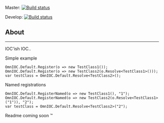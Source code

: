 Master: [![Build status](https://ci.appveyor.com/api/projects/status/5xeeg6rp6sgas90o/branch/master)](https://ci.appveyor.com/project/CodeDux/OmnIOC/branch/master)

Develop: [![Build status](https://ci.appveyor.com/api/projects/status/5xeeg6rp6sgas90o/branch/develop)](https://ci.appveyor.com/project/CodeDux/OmnIOC/branch/develop)
## About
---
IOC'ish IOC.. 

Simple example
```
OmnIOC.Default.Register(o => new TestClass1());
OmnIOC.Default.Register(o => new TestClass2(o.Resolve<TestClass1>()));
var testClass = OmnIOC.Default.Resolve<TestClass2>();
```

Named registrations
```
OmnIOC.Default.RegisterNamed(o => new TestClass1(), "1");
OmnIOC.Default.RegisterNamed(o => new TestClass2(o.Resolve<TestClass1>("1")), "2");
var testClass = OmnIOC.Default.Resolve<TestClass2>("2");
```

Readme coming soon ™